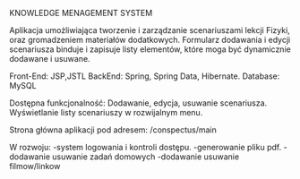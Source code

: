 KNOWLEDGE MENAGEMENT SYSTEM

Aplikacja umożliwiająca tworzenie i zarządzanie scenariuszami lekcji Fizyki, oraz gromadzeniem materiałów dodatkowych. Formularz dodawania i 
edycji scenariusza binduje i zapisuje listy elementów, które moga być dynamicznie dodawane i usuwane.

Front-End: JSP,JSTL
BackEnd: Spring, Spring Data, Hibernate.
Database: MySQL


Dostępna funkcjonalność: Dodawanie, edycja, usuwanie scenariusza. Wyświetlanie listy scenariuszy w rozwijalnym menu.

Strona główna aplikacji pod adresem: /conspectus/main

W rozwoju: 
-system logowania i kontroli dostępu.
-generowanie pliku pdf.
-dodawanie usuwanie zadań domowych
-dodawanie usuwanie filmow/linkow

